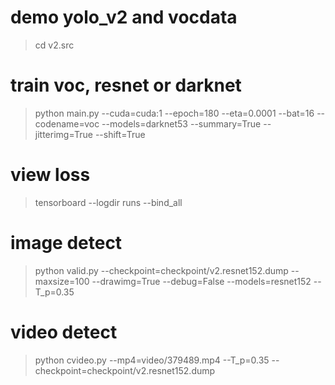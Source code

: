 # demo yolo_v2 and vocdata
> cd v2.src

# train voc, resnet or darknet
> python main.py --cuda=cuda:1 --epoch=180 --eta=0.0001 --bat=16 --codename=voc --models=darknet53 --summary=True --jitterimg=True --shift=True

# view loss
> tensorboard --logdir runs --bind_all

# image detect
> python valid.py --checkpoint=checkpoint/v2.resnet152.dump --maxsize=100 --drawimg=True --debug=False --models=resnet152 --T_p=0.35

# video detect
> python cvideo.py --mp4=video/379489.mp4 --T_p=0.35 --checkpoint=checkpoint/v2.resnet152.dump
